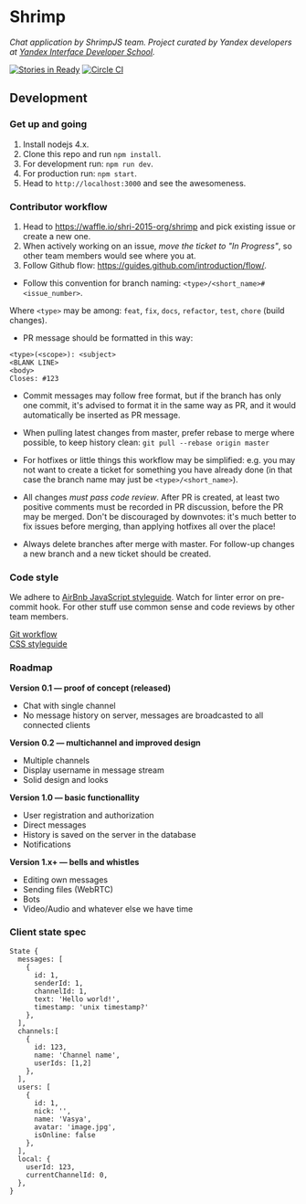 # Shrimp
_Chat application by ShrimpJS team. Project curated by Yandex developers at [Yandex Interface Developer School](https://academy.yandex.ru/events/shri/)._

[![Stories in Ready](https://badge.waffle.io/shri-2015-org/shrimp.png?label=ready&title=Ready)](https://waffle.io/shri-2015-org/shrimp)
[![Circle CI](https://circleci.com/gh/shri-2015-org/shrimp/tree/master.svg?style=svg)](https://circleci.com/gh/shri-2015-org/shrimp/tree/master)

## Development

### Get up and going

1. Install nodejs 4.x.
2. Clone this repo and run `npm install`.
3. For development run: `npm run dev`.
4. For production run: `npm start`.
5. Head to `http://localhost:3000` and see the awesomeness.

### Contributor workflow

1. Head to https://waffle.io/shri-2015-org/shrimp and pick existing issue or create a new one.
2. When actively working on an issue, *move the ticket to "In Progress"*, so other team members would see where you at.
3. Follow Github flow: https://guides.github.com/introduction/flow/.

* Follow this convention for branch naming: `<type>/<short_name>#<issue_number>`.

Where `<type>` may be among: `feat`, `fix`, `docs`, `refactor`, `test`, `chore` (build changes).

* PR message should be formatted in this way:

```
<type>(<scope>): <subject>
<BLANK LINE>
<body>
Closes: #123
```

* Commit messages may follow free format, but if the branch has only one commit, it's advised to format it in the same way as PR, and it would automatically be inserted as PR message.

* When pulling latest changes from master, prefer rebase to merge where possible, to keep history clean: `git pull --rebase origin master`

* For hotfixes or little things this workflow may be simplified: e.g. you may not want to create a ticket for something you have already done (in that case the branch name may just be `<type>/<short_name>`).

* All changes *must pass code review*. After PR is created, at least two positive comments must be recorded in PR discussion, before the PR may be merged. Don't be discouraged by downvotes: it's much better to fix issues before merging, than applying hotfixes all over the place!

* Always delete branches after merge with master. For follow-up changes a new branch and a new ticket should be created.

### Code style

We adhere to [AirBnb JavaScript styleguide](https://github.com/airbnb/javascript). Watch for linter error on pre-commit hook. For other stuff use common sense and code reviews by other team members.

[Git workflow](https://github.com/CSSSR/sputnik/blob/master/Git.md)  
[CSS styleguide](https://github.com/CSSSR/sputnik/blob/master/CSS.md)


### Roadmap

**Version 0.1 — proof of concept (released)**

* Chat with single channel
* No message history on server, messages are broadcasted to all connected clients

**Version 0.2 — multichannel and improved design**

* Multiple channels
* Display username in message stream
* Solid design and looks

**Version 1.0 — basic functionallity**

* User registration and authorization
* Direct messages
* History is saved on the server in the database
* Notifications

**Version 1.x+ — bells and whistles**

* Editing own messages
* Sending files (WebRTC)
* Bots
* Video/Audio and whatever else we have time

### Client state spec

```
State {
  messages: [
    {
      id: 1,
      senderId: 1,
      channelId: 1,
      text: 'Hello world!',
      timestamp: 'unix timestamp?'
    },
  ],
  channels:[
    {
      id: 123,
      name: 'Channel name',
      userIds: [1,2]
    },
  ],
  users: [
    {
      id: 1,
      nick: '',
      name: 'Vasya',
      avatar: 'image.jpg',
      isOnline: false
    },
  ],
  local: {
    userId: 123,
    currentChannelId: 0,
  },
}
```
